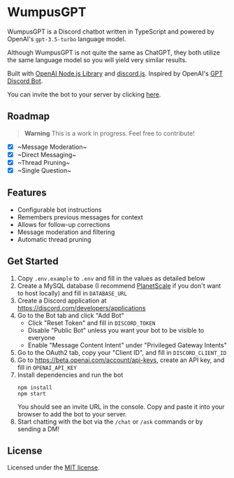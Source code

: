 # WumpusGPT

WumpusGPT is a Discord chatbot written in TypeScript and powered by OpenAI's `gpt-3.5-turbo` language model.

Although WumpusGPT is not quite the same as ChatGPT, they both utilize the same language model so you will yield very similar results.

Built with [OpenAI Node.js Library](https://github.com/openai/openai-node) and [discord.js](https://discord.js.org). Inspired by OpenAI's [GPT Discord Bot](https://github.com/openai/gpt-discord-bot).

You can invite the bot to your server by clicking [here](https://discord.com/api/oauth2/authorize?client_id=1054835849893793872&permissions=397284550656&scope=bot).

## Roadmap

> **Warning**
> This is a work in progress. Feel free to contribute!

- [x] ~Message Moderation~
- [x] ~Direct Messaging~
- [x] ~Thread Pruning~
- [x] ~Single Question~

## Features

- Configurable bot instructions
- Remembers previous messages for context
- Allows for follow-up corrections
- Message moderation and filtering
- Automatic thread pruning

## Get Started

1. Copy `.env.example` to `.env` and fill in the values as detailed below
1. Create a MySQL database (I recommend [PlanetScale](https://planetscale.com/) if you don't want to host locally) and fill in `DATABASE_URL`
1. Create a Discord application at https://discord.com/developers/applications
1. Go to the Bot tab and click "Add Bot"
    - Click "Reset Token" and fill in `DISCORD_TOKEN`
    - Disable "Public Bot" unless you want your bot to be visible to everyone
    - Enable "Message Content Intent" under "Privileged Gateway Intents"
1. Go to the OAuth2 tab, copy your "Client ID", and fill in `DISCORD_CLIENT_ID`
1. Go to https://beta.openai.com/account/api-keys, create an API key, and fill in `OPENAI_API_KEY`
1. Install dependencies and run the bot
    ```
    npm install
    npm start
    ```
    You should see an invite URL in the console. Copy and paste it into your browser to add the bot to your server.
1. Start chatting with the bot via the `/chat` or `/ask` commands or by sending a DM!

## License

Licensed under the [MIT license](https://github.com/biscxit/wumpus-gpt/blob/main/LICENSE).
